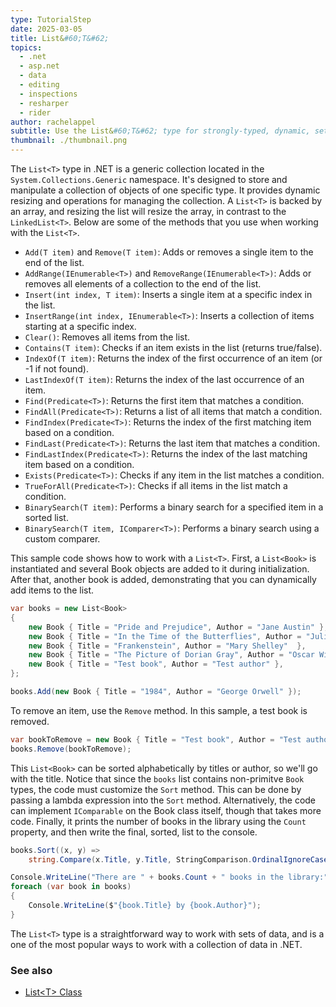 ```yaml
---
type: TutorialStep
date: 2025-03-05
title: List&#60;T&#62;
topics:
  - .net
  - asp.net
  - data
  - editing
  - inspections
  - resharper
  - rider
author: rachelappel
subtitle: Use the List&#60;T&#62; type for strongly-typed, dynamic, sets of data.
thumbnail: ./thumbnail.png
---
```


The `List<T>` type in .NET is a generic collection located in the `System.Collections.Generic` namespace. It's designed to store and manipulate a collection of objects of one specific type. It provides dynamic resizing and operations for managing the collection.
A `List<T>` is backed by an array, and resizing the list will resize the array, in contrast to the `LinkedList<T>`. Below are some of the methods that you use when working with the `List<T>`.

- `Add(T item)` and `Remove(T item)`: Adds or removes a single item to the end of the list.
- `AddRange(IEnumerable<T>)` and `RemoveRange(IEnumerable<T>)`: Adds or removes all elements of a collection to the end of the list.
- `Insert(int index, T item)`: Inserts a single item at a specific index in the list.
- `InsertRange(int index, IEnumerable<T>)`: Inserts a collection of items starting at a specific index.
- `Clear()`: Removes all items from the list.
- `Contains(T item)`: Checks if an item exists in the list (returns true/false).
- `IndexOf(T item)`: Returns the index of the first occurrence of an item (or -1 if not found).
- `LastIndexOf(T item)`: Returns the index of the last occurrence of an item.
- `Find(Predicate<T>)`: Returns the first item that matches a condition.
- `FindAll(Predicate<T>)`: Returns a list of all items that match a condition.
- `FindIndex(Predicate<T>)`: Returns the index of the first matching item based on a condition.
- `FindLast(Predicate<T>)`: Returns the last item that matches a condition.
- `FindLastIndex(Predicate<T>)`: Returns the index of the last matching item based on a condition.
- `Exists(Predicate<T>)`: Checks if any item in the list matches a condition.
- `TrueForAll(Predicate<T>)`: Checks if all items in the list match a condition.
- `BinarySearch(T item)`: Performs a binary search for a specified item in a sorted list.
- `BinarySearch(T item, IComparer<T>)`: Performs a binary search using a custom comparer.

This sample code shows how to work with a `List<T>`. First, a `List<Book>` is instantiated and several Book objects are added to it during initialization. After that, another book is added, demonstrating that you can dynamically add items to the list.

```csharp
var books = new List<Book>
{
    new Book { Title = "Pride and Prejudice", Author = "Jane Austin" },
    new Book { Title = "In the Time of the Butterflies", Author = "Julia Alvarez" },
    new Book { Title = "Frankenstein", Author = "Mary Shelley"  },
    new Book { Title = "The Picture of Dorian Gray", Author = "Oscar Wilde" },
    new Book { Title = "Test book", Author = "Test author" },
};

books.Add(new Book { Title = "1984", Author = "George Orwell" });

```

To remove an item, use the `Remove` method. In this sample, a test book is removed.

```csharp
var bookToRemove = new Book { Title = "Test book", Author = "Test author" };
books.Remove(bookToRemove);

```

This `List<Book>` can be sorted alphabetically by titles or author, so we'll go with the title. Notice that since the `books` list contains non-primitve `Book` types, the code must customize the `Sort` method. This can be done by passing a lambda expression into the `Sort` method. Alternatively, the code can implement `IComparable` on the Book class itself, though that takes more code.
Finally, it prints the number of books in the library using the `Count` property, and then write the final, sorted, list to the console.

```csharp
books.Sort((x, y) =>
    string.Compare(x.Title, y.Title, StringComparison.OrdinalIgnoreCase));

Console.WriteLine("There are " + books.Count + " books in the library:");
foreach (var book in books)
{
    Console.WriteLine($"{book.Title} by {book.Author}");
}
```

The `List<T>` type is a straightforward way to work with sets of data, and is a one of the most popular ways to work with a collection of data in .NET.

### See also

- [List&lt;T&gt; Class](https://learn.microsoft.com/en-us/dotnet/api/system.collections.generic.list-1?view=net-9.0)
